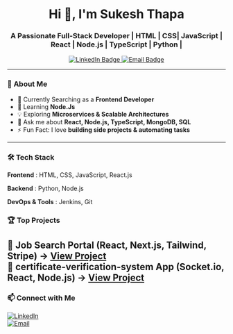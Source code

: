 <h1 align="center">Hi 👋, I'm Sukesh Thapa</h1>
<h3 align="center">A Passionate Full-Stack Developer | HTML | CSS| JavaScript | React | Node.js | TypeScript | Python |</h3>

<p align="center">
  <a href="https://www.linkedin.com/in/sukesh-thapa-534862222/" target="_blank">
    <img src="https://img.shields.io/badge/LinkedIn-blue?style=for-the-badge&logo=linkedin" alt="LinkedIn Badge">
  </a>
  <a href="mailto:sukesh.thapa2023@gmail.com">
    <img src="https://img.shields.io/badge/Email-D14836?style=for-the-badge&logo=gmail&logoColor=white" alt="Email Badge">
  </a>
</p>

---

### 🚀 **About Me**
- 🔭 Currently Searching as a **Frontend Developer**  
- 🌱 Learning **Node.Js**  
- 💡 Exploring **Microservices & Scalable Architectures**  
- 💬 Ask me about **React, Node.js, TypeScript, MongoDB, SQL**  
- ⚡ Fun Fact: I love **building side projects & automating tasks**  

---

### 🛠️ **Tech Stack**
**Frontend** : HTML, CSS, JavaScript, React.js


**Backend**  : Python, Node.js

**DevOps & Tools** : Jenkins, Git 


### 🏆 **Top Projects**
📌 **Job Search Portal** (React, Next.js, Tailwind, Stripe) → [View Project](https://job-frontend-red.vercel.app/)  
📌 **certificate-verification-system App** (Socket.io, React, Node.js) → [View Project](https://github.com/sukesh-thapa/certificate-verification-system)  
---

### 📫 **Connect with Me**
[![LinkedIn](https://img.shields.io/badge/LinkedIn-blue?style=for-the-badge&logo=linkedin)](https://www.linkedin.com/in/sukesh-thapa-534862222/)  
[![Email](https://img.shields.io/badge/Email-red?style=for-the-badge&logo=gmail)](mailto:sukesh.thapa2023@gmail.com)

